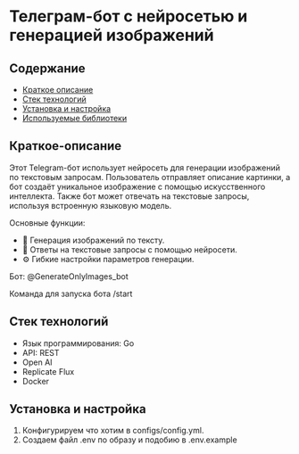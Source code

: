 # Телеграм-бот с нейросетью и генерацией изображений

## Содержание
- [Краткое описание](#краткое-описание)
- [Стек технологий](#стек-технологий)
- [Установка и настройка](#установка-и-настройка)
- [Используемые библиотеки](#используемые-библиотеки)

## Краткое-описание
Этот Telegram-бот использует нейросеть для генерации изображений по текстовым запросам. Пользователь отправляет описание картинки, а бот создаёт уникальное изображение с помощью искусственного интеллекта. Также бот может отвечать на текстовые запросы, используя встроенную языковую модель.

Основные функции:
- 🎨 Генерация изображений по тексту.
- 💬 Ответы на текстовые запросы с помощью нейросети.
- ⚙️ Гибкие настройки параметров генерации.

Бот: @GenerateOnlyImages_bot

Команда для запуска бота /start

## Стек технологий
- Язык программирования: Go
- API: REST 
- Open AI
- Replicate Flux
- Docker 

## Установка и настройка
1. Конфигурируем что хотим в configs/config.yml.
2. Создаем файл .env по образу и подобию в .env.example
